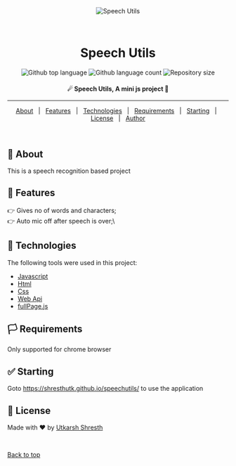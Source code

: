 <div align="center" id="top"> 
  <img src="https://encrypted-tbn0.gstatic.com/images?q=tbn:ANd9GcRmRFMifeYqHegAcIERA3k4icH6v82lJalSrA&usqp=CAU" alt="Speech Utils" />

  &#xa0;

  <!-- <a href="https://sudoku(prjct).netlify.app">Demo</a> -->
</div>

<h1 align="center"><b>Speech Utils</b></h1>

<p align="center">
  <img alt="Github top language" src="https://img.shields.io/github/languages/top/shresthutk/speechutils?color=56BEB8">

  <img alt="Github language count" src="https://img.shields.io/github/languages/count/shresthutk/speechutils?color=56BEB8">

  <img alt="Repository size" src="https://img.shields.io/github/repo-size/shresthutk/speechutils?color=56BEB8">

  <!-- <img alt="License" src="https://img.shields.io/github/license/shresthutk/speechutils?color=56BEB8"> -->

  <!-- <img alt="Github issues" src="https://img.shields.io/github/issues/{{YOUR_GITHUB_USERNAME}}/sudoku(prjct)?color=56BEB8" /> -->

  <!-- <img alt="Github forks" src="https://img.shields.io/github/forks/{{YOUR_GITHUB_USERNAME}}/sudoku(prjct)?color=56BEB8" /> -->

  <!-- <img alt="Github stars" src="https://img.shields.io/github/stars/{{YOUR_GITHUB_USERNAME}}/sudoku(prjct)?color=56BEB8" /> -->
</p>

<!-- Status --> 

<h4 align="center"> 
  ☄  Speech Utils, A mini js project  🚧
</h4> 

<hr>

<p align="center">
  <a href="#🎯-about">About</a> &#xa0; | &#xa0; 
  <a href="#🎇-features">Features</a> &#xa0; | &#xa0;
  <a href="#🚀-technologies">Technologies</a> &#xa0; | &#xa0;
  <a href="#🏳-requirements">Requirements</a> &#xa0; | &#xa0;
  <a href="#✅ -starting">Starting</a> &#xa0; | &#xa0;
  <a href="📝-license">License</a> &#xa0; | &#xa0;
  <a href="https://github.com/shresthutk" target="_blank">Author</a>
</p>

<br>

## 🎯 About ##

This is a speech recognition based project

## 🎇 Features ##

👉 Gives no of words and characters;\
👉 Auto mic off after speech is over;\

## 🚀 Technologies ##

The following tools were used in this project:

- [Javascript](https://www.javascript.com)
- [Html](https://html.com)
- [Css](https://www.w3.org/Style/CSS/Overview.en.html)
- [Web Api](https://developer.mozilla.org/en-US/docs/Learn/JavaScript/Client-side_web_APIs/Introduction)
- [fullPage.js](https://alvarotrigo.com/fullPage/)

## 🏳 Requirements ##

Only supported for chrome browser

## ✅ Starting ##

Goto https://shresthutk.github.io/speechutils/ to use the application

## 📝 License ##

Made with ♥ by <a href="https://github.com/shresthutk" target="_blank">Utkarsh Shresth</a>

&#xa0;

<a href="#top">Back to top</a>
